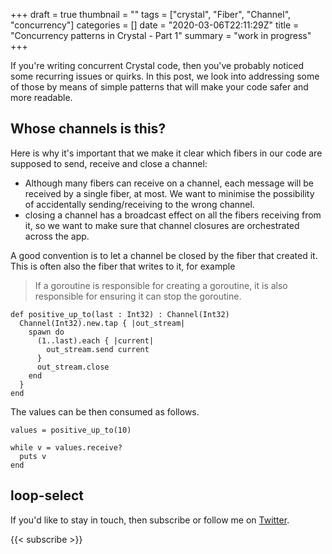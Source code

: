 +++
draft = true
thumbnail = ""
tags = ["crystal", "Fiber", "Channel", "concurrency"]
categories = []
date = "2020-03-06T22:11:29Z"
title = "Concurrency patterns in Crystal - Part 1"
summary = "work in progress"
+++

If you're writing concurrent Crystal code, then you've probably noticed some recurring issues or quirks. In this post, we look into addressing some of those by means of simple patterns that will make your code safer and more readable.

## Whose channels is this?
Here is why it's important that we make it clear which fibers in our code are supposed to send, receive and close a channel:
* Although many fibers can receive on a channel, each message will be received by a single fiber, at most. We want to minimise the possibility of accidentally sending/receiving to the wrong channel.
* closing a channel has a broadcast effect on all the fibers receiving from it, so we want to make sure that channel closures are orchestrated across the app.

A good convention is to let a channel be closed by the fiber that created it. This is often also the fiber that writes to it, for example
> If a goroutine is responsible for creating a goroutine, it is also responsible for ensuring it can stop the goroutine.

```crystal
def positive_up_to(last : Int32) : Channel(Int32)
  Channel(Int32).new.tap { |out_stream|
    spawn do
      (1..last).each { |current|
        out_stream.send current
      }
      out_stream.close
    end
  }
end
```

The values can be then consumed as follows.
```crystal
values = positive_up_to(10)

while v = values.receive?
  puts v
end
```

## loop-select



If you'd like to stay in touch, then subscribe or follow me on [Twitter](https://twitter.com/lbarasti).

{{< subscribe >}}